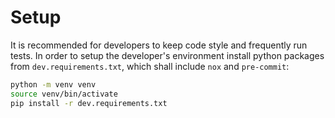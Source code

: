 # Setup

It is recommended for developers to keep code style and frequently run tests.
In order to setup the developer's environment install python packages from `dev.requirements.txt`, which shall include `nox` and `pre-commit`:

```bash
python -m venv venv
source venv/bin/activate
pip install -r dev.requirements.txt
```
